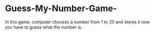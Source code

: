 # Guess-My-Number-Game-
In this game, computer chooses a number from 1 to 20 and stores it now you have to guess what the number is.

